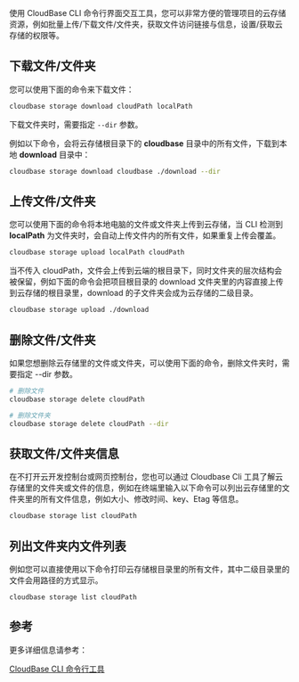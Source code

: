 使用 CloudBase CLI 命令行界面交互工具，您可以非常方便的管理项目的云存储资源，例如批量上传/下载文件/文件夹，获取文件访问链接与信息，设置/获取云存储的权限等。

## 下载文件/文件夹

您可以使用下面的命令来下载文件：

```sh
cloudbase storage download cloudPath localPath
```

下载文件夹时，需要指定 `--dir` 参数。

例如以下命令，会将云存储根目录下的 **cloudbase** 目录中的所有文件，下载到本地 **download** 目录中：

```sh
cloudbase storage download cloudbase ./download --dir
```

## 上传文件/文件夹

您可以使用下面的命令将本地电脑的文件或文件夹上传到云存储，当 CLI 检测到 **localPath** 为文件夹时，会自动上传文件内的所有文件，如果重复上传会覆盖。

```sh
cloudbase storage upload localPath cloudPath
```

当不传入 cloudPath，文件会上传到云端的根目录下，同时文件夹的层次结构会被保留，例如下面的命令会把项目根目录的 download 文件夹里的内容直接上传到云存储的根目录里，download 的子文件夹会成为云存储的二级目录。

```sh
cloudbase storage upload ./download
```

## 删除文件/文件夹

如果您想删除云存储里的文件或文件夹，可以使用下面的命令，删除文件夹时，需要指定 --dir 参数。

```sh
# 删除文件
cloudbase storage delete cloudPath

# 删除文件夹
cloudbase storage delete cloudPath --dir
```

## 获取文件/文件夹信息

在不打开云开发控制台或网页控制台，您也可以通过 Cloudbase Cli 工具了解云存储里的文件夹或文件的信息，例如在终端里输入以下命令可以列出云存储里的文件夹里的所有文件信息，例如大小、修改时间、key、Etag 等信息。

```sh
cloudbase storage list cloudPath
```

## 列出文件夹内文件列表

例如您可以直接使用以下命令打印云存储根目录里的所有文件，其中二级目录里的文件会用路径的方式显示。

```
cloudbase storage list cloudPath
```

## 参考

更多详细信息请参考：

[CloudBase CLI 命令行工具](https://cloud.tencent.com/document/product/876/41539)
